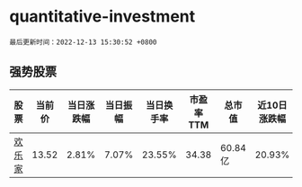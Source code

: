 # quantitative-investment

`最后更新时间：2022-12-13 15:30:52 +0800`

## 强势股票

|股票|当前价|当日涨跌幅|当日振幅|当日换手率|市盈率TTM|总市值|近10日涨跌幅|
|----|----|----|----|----|----|----|----|
|[欢乐家](https://xueqiu.com/S/SZ300997)|13.52|2.81%|7.07%|23.55%|34.38|60.84亿|20.93%|
